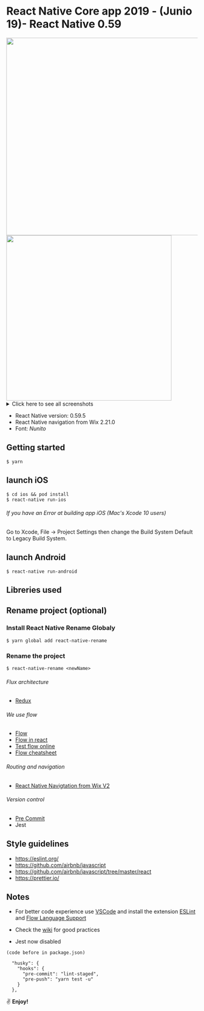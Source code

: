 # React Native Core app 2019 - (Junio 19)- React Native 0.59

<img width="520" src="https://user-images.githubusercontent.com/30802967/61081715-47045e00-a3fe-11e9-878c-f1f7c4f7b46f.png">
<img width="435" src="https://user-images.githubusercontent.com/30802967/61081832-977bbb80-a3fe-11e9-8b16-03f7d8897114.png">

 <details><summary>Click here to see all screenshots</summary>

<img width="520" src="https://user-images.githubusercontent.com/30802967/61081887-b5e1b700-a3fe-11e9-88a2-6ed5646d7fa3.png">
<img width="520" src="https://user-images.githubusercontent.com/30802967/61081890-b712e400-a3fe-11e9-8278-c982f6e94520.png">
<img width="435" src="https://user-images.githubusercontent.com/30802967/61081934-ceea6800-a3fe-11e9-82bb-cb2878b27fc5.png">
<img width="435" src="https://user-images.githubusercontent.com/30802967/61081940-cf82fe80-a3fe-11e9-9712-ec3cc1cf0ef7.png">
<img width="520" src="https://user-images.githubusercontent.com/30802967/61081935-ceea6800-a3fe-11e9-996d-57cf4152da0a.png">
<img width="520" src="https://user-images.githubusercontent.com/30802967/61081942-d01b9500-a3fe-11e9-9cf2-03559e9b263e.png">
<img width="435" src="https://user-images.githubusercontent.com/30802967/61081943-d01b9500-a3fe-11e9-8770-c1dd5001dc2c.png">
<img width="435" src="https://user-images.githubusercontent.com/30802967/61081936-ceea6800-a3fe-11e9-8336-062fb9dac99b.png">
<img width="520" src="https://user-images.githubusercontent.com/30802967/61081937-cf82fe80-a3fe-11e9-832c-d83e96137b2b.png">
<img width="520" src="https://user-images.githubusercontent.com/30802967/61081939-cf82fe80-a3fe-11e9-8e59-e0003648ce4a.png">
<img width="435" src="https://user-images.githubusercontent.com/30802967/61081938-cf82fe80-a3fe-11e9-92f9-ab97bb9f04c7.png">
<img width="435" src="https://user-images.githubusercontent.com/30802967/61081941-d01b9500-a3fe-11e9-8f67-65bf8e0182d9.png">
<img width="520" src="https://user-images.githubusercontent.com/30802967/61082440-d9f1c800-a3ff-11e9-9788-aa6ce7b6556d.png">
<img width="435" src="https://user-images.githubusercontent.com/30802967/61082460-e413c680-a3ff-11e9-86d6-91e04474c53c.png">
<img width="520" src="https://user-images.githubusercontent.com/30802967/61082469-ebd36b00-a3ff-11e9-8bef-e2bd8d846b1f.png">
<img width="520" src="https://user-images.githubusercontent.com/30802967/61082480-f261e280-a3ff-11e9-8744-200071d69dc0.png">
<img width="435" src="https://user-images.githubusercontent.com/30802967/61082497-fa218700-a3ff-11e9-920f-2ce6464cdca6.png">
<img width="435" src="https://user-images.githubusercontent.com/30802967/61082510-01e12b80-a400-11e9-8f82-56fc1de77106.png">

</details>






- React Native version: 0.59.5
- React Native navigation from Wix 2.21.0
- Font: _Nunito_

## Getting started

```
$ yarn
```

## launch iOS

```
$ cd ios && pod install
$ react-native run-ios
```

###### If you have an Error at building app iOS (Mac's Xcode 10 users)

Go to Xcode, File -> Project Settings then change the Build System Default to Legacy Build System.

## launch Android

`$ react-native run-android`

## Libreries used

## Rename project (optional)

### Install React Native Rename Globaly

```
$ yarn global add react-native-rename
```

### Rename the project

```
$ react-native-rename <newName>
```

###### Flux architecture

- [Redux](https://redux.js.org/introduction)

###### We use flow

- [Flow](https://flow.org/)
- [Flow in react](https://github.com/facebook/flow/tree/master/website/en/docs/react)
- [Test flow online](https://flow.org/try/)
- [Flow cheatsheet](https://www.saltycrane.com/flow-type-cheat-sheet/latest/)

###### Routing and navigation

- [React Native Navigtation from Wix V2](https://github.com/wix/react-native-navigation)

###### Version control

- [Pre Commit](https://github.com/pre-commit/pre-commit)
- Jest

## Style guidelines

- https://eslint.org/
- https://github.com/airbnb/javascript
- https://github.com/airbnb/javascript/tree/master/react
- https://prettier.io/

## Notes

- For better code experience use [VSCode](https://code.visualstudio.com/) and install the extension [ESLint](https://marketplace.visualstudio.com/items?itemName=dbaeumer.vscode-eslint) and [Flow Language Support](https://marketplace.visualstudio.com/items?itemName=flowtype.flow-for-vscode)

- Check the [wiki](https://github.com/javi10823/react-native-core-59/wiki) for good practices

- Jest now disabled

```
(code before in package.json)

  "husky": {
    "hooks": {
      "pre-commit": "lint-staged",
      "pre-push": "yarn test -u"
    }
  },

```

:v: **Enjoy!**
